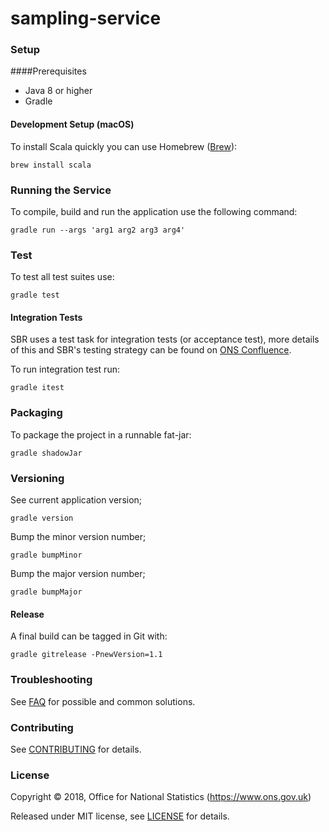 # sampling-service

### Setup
####Prerequisites
* Java 8 or higher
* Gradle

#### Development Setup (macOS)
To install Scala quickly you can use Homebrew ([Brew](http://brew.sh)):
```shell
brew install scala
```

### Running the Service
To compile, build and run the application use the following command:
```shell
gradle run --args 'arg1 arg2 arg3 arg4'
```

### Test
To test all test suites use:
```shell
gradle test
```

#### Integration Tests
SBR uses a test task for integration tests (or acceptance test), more details of this and SBR's testing strategy can be found on [ONS Confluence](https://collaborate2.ons.gov.uk/confluence/display/SBR/Scala+Testing).

To run integration test run:
```shell
gradle itest
```

### Packaging
To package the project in a runnable fat-jar:
```shell
gradle shadowJar
```

### Versioning
See current application version;
```shell
gradle version
```

Bump the minor version number;
```shell
gradle bumpMinor
```

Bump the major version number;
```shell
gradle bumpMajor
```

#### Release
A final build can be tagged in Git with:
```shell
gradle gitrelease -PnewVersion=1.1
```

### Troubleshooting
See [FAQ](FAQ.md) for possible and common solutions.

### Contributing
See [CONTRIBUTING](CONTRIBUTING.md) for details.

### License
Copyright ©‎ 2018, Office for National Statistics (https://www.ons.gov.uk)

Released under MIT license, see [LICENSE](LICENSE.md) for details.
